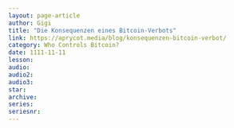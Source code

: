 ```yaml
---
layout: page-article
author: Gigi
title: "Die Konsequenzen eines Bitcoin-Verbots"
link: https://aprycot.media/blog/konsequenzen-bitcoin-verbot/
category: Who Controls Bitcoin?
date: 1111-11-11
lesson: 
audio: 
audio2: 
audio3: 
star: 
archive: 
series: 
seriesnr: 
---
```

